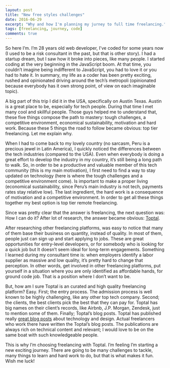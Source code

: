 ```yaml
---
layout: post
title: "New free styles challenges"
date: 2016-06-29
excerpt: "Why and how I'm planning my jurney to full time freelancing."
tags: [freelancing, journey, code]
comments: true
---
```


So here I’m. I’m 28 years old web developer, I’ve coded for some years now (I used to be a risk consultant in the past, but that is other story). I had a startup dream, but  I saw how it broke into pieces, like many people. I started coding at the very beginning in the JavaScript boom. At that time, you couldn’t imagine being indifferent to JavaScript, you had to love it or you had to hate it. In summary, my life as a coder has been pretty exciting, rushed and opinionated driving around the tech’s metropoli (opinionated because everybody has it own strong point, of view on each imaginable topic).

A big part of this trip I did it in the USA, specifically on Austin Texas. Austin is a great place to be, especially for tech people. During that time I met many cool and skillful people. Those guys helped me to understand that, these five things compose the path to mastery: tough challenges, a competitive environment, economical sustainability, motivation and hard work. Because these 5 things the road to follow became obvious: top tier freelancing. Let me explain why.

When I had to come back to my lovely country (no sarcasm, Peru is a precious jewel in Latin America), I quickly noticed the differences between the tech industries (compared to the USA). Even when everybody is doing a great effort to develop the industry in my country, it’s still being a long path to walk. So, in order to be a productive and valuable member of this tech community (this is my main motivation), I first need to find a way to stay updated on technology (here is where the tough challenges and a competitive environment come). Is important to make a proper living (economical sustainability, since Peru’s main industry is not tech, payments rates stay relative low). The last ingredient, the hard work is a consequence of motivation and a competitive environment. In order to get all these things together my best option is top tier remote freelancing.

Since was pretty clear that the answer is freelancing, the next question was: How I can do it? After lot of research, the answer became obvious: [Toptal](https://www.toptal.com/).

After researching other freelancing platforms, was easy to notice that many of them base their business on quantity, instead of quality. In most of them, people just can sign up and start applying to jobs. These are great opportunities for entry-level developers, or for somebody who is looking for a quick job but It doesn’t seem ideal for long-term engagements. Something I learned during my consultant time is: when employers identify a labor supplier as massive and low quality, it’s pretty hard to change that perception. In other words, get involved in other freelancing platforms, put yourself in a situation where you are only identified as affordable hands, for ground code job. That is a position where I don’t want to be.

But, how am I sure Toptal is an curated and high quality freelancing platform? Easy. First; the entry process. The admission process is well known to be highly challenging, like any other top tech company. Second; the clients, the best clients pick the best that they can pay for. Toptal has big names on their client’s records, like Airbnb, J.P. Morgan, Zendesk, just to mention some of them. Finally; Toptal’s blog posts. Toptal has published really [great blog posts](https://www.toptal.com/blog) about technology and design. Actual freelancers who work there have written the Toptal’s blog posts. The publications are always rich on technical content and relevant; I would love to be on the same boat with such knowledgeable people.

This is why I’m choosing freelancing with Toptal. I’m feeling I’m starting a new exciting journey. There are going to be many challenges to tackle, many things to learn and hard work to do, but that is what makes it fun. Wish me luck!
